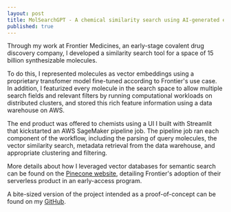 ```yaml
---
layout: post
title: MolSearchGPT - A chemical similarity search using AI-generated embeddings
published: true
---
```


Through my work at Frontier Medicines, an early-stage covalent drug discovery company, I developed a similarity search tool for a space of 15 billion synthesizable molecules.

To do this, I represented molecules as vector embeddings using a proprietary transfomer model fine-tuned according to Frontier's use case. In addition, I featurized every molecule in the search space to allow multiple search fields and relevant filters by running computational workloads on distributed clusters, and stored this rich feature information using a data warehouse on AWS.

The end product was offered to chemists using a UI I built with Streamlit that kickstarted an AWS SageMaker pipeline job. The pipeline job ran each component of the workflow, including the parsing of query molecules, the vector similarity search, metadata retrieval from the data warehouse, and appropriate clustering and filtering.

More details about how I leveraged vector databases for semantic search can be found on the [Pinecone website](https://www.pinecone.io/customers/frontier-medicines/), detailing Frontier's adoption of their serverless product in an early-access program.

A bite-sized version of the project intended as a proof-of-concept can be found on my [GitHub](https://github.com/rehanbchinoy/MolSearch-GPT).